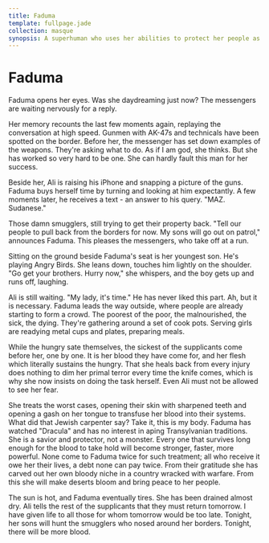 ```yaml
---
title: Faduma
template: fullpage.jade
collection: masque
synopsis: A superhuman who uses her abilities to protect her people as a leader.
---
```


# Faduma

Faduma opens her eyes. Was she daydreaming just now? The messengers are waiting nervously for a reply.

Her memory recounts the last few moments again, replaying the conversation at high speed. Gunmen with AK-47s and technicals have been spotted on the border. Before her, the messenger has set down examples of the weapons. They're asking what to do. As if I am god, she thinks. But she has worked so very hard to be one. She can hardly fault this man for her success.

Beside her, Ali is raising his iPhone and snapping a picture of the guns. Faduma buys herself time by turning and looking at him expectantly. A few moments later, he receives a text - an answer to his query. "MAZ. Sudanese."

Those damn smugglers, still trying to get their property back. "Tell our people to pull back from the borders for now. My sons will go out on patrol," announces Faduma. This pleases the messengers, who take off at a run.

Sitting on the ground beside Faduma's seat is her youngest son. He's playing Angry Birds. She leans down, touches him lightly on the shoulder. "Go get your brothers. Hurry now," she whispers, and the boy gets up and runs off, laughing.

Ali is still waiting. "My lady, it's time." He has never liked this part. Ah, but it is necessary. Faduma leads the way outside, where people are already starting to form a crowd. The poorest of the poor, the malnourished, the sick, the dying. They're gathering around a set of cook pots. Serving girls are readying metal cups and plates, preparing meals.

While the hungry sate themselves, the sickest of the supplicants come before her, one by one. It is her blood they have come for, and her flesh which literally sustains the hungry. That she heals back from every injury does nothing to dim her primal terror every time the knife comes, which is why she now insists on doing the task herself. Even Ali must not be allowed to see her fear.

She treats the worst cases, opening their skin with sharpened teeth and opening a gash on her tongue to transfuse her blood into their systems. What did that Jewish carpenter say? Take it, this is my body. Faduma has watched "Dracula" and has no interest in aping Transylvanian traditions. She is a savior and protector, not a monster. Every one that survives long enough for the blood to take hold will become stronger, faster, more powerful. None come to Faduma twice for such treatment; all who receive it owe her their lives, a debt none can pay twice. From their gratitude she has carved out her own bloody niche in a country wracked with warfare. From this she will make deserts bloom and bring peace to her people.

The sun is hot, and Faduma eventually tires. She has been drained almost dry. Ali tells the rest of the supplicants that they must return tomorrow. I have given life to all those for whom tomorrow would be too late. Tonight, her sons will hunt the smugglers who nosed around her borders. Tonight, there will be more blood.
